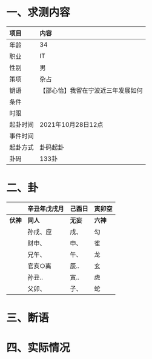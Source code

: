 # 一、求测内容
|项目|内容|
|:-|:-|
|年龄|34|
|职业|IT|
|性别|男|
|策项|杂占|
|钥语|【邵心怡】我留在宁波近三年发展如何|
|条件||
|时限||
|起卦时间|2021年10月28日12点|
|事件时间||
|起卦方式|卦码起卦|
|卦码|133卦|

# 二、卦
||辛丑年戊戌月|己酉日|寅卯空|
|:-|:-|:-|:-|
|**伏神**|**同人**|**无妄**|**六神**|
||孙戌、应|戌、|勾|
||财申、|申、|雀|
||兄午、|午、|龙|
||官亥○离|辰..|玄|
||孙丑..|寅..|虎|
||父卯、|子、|蛇|


# 三、断语

# 四、实际情况